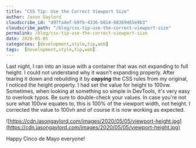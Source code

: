 ```yaml
---
title: "CSS Tip: Use the Correct Viewport Size"
author: Jason Gaylord
cloudscribe_id: "d97fa4ef-b9fb-4336-b814-68369d65e9b3"
cloudscribe_path: "/blog/css-tip-use-the-correct-viewport-size"
permalink: /blog/css-tip-use-the-correct-viewport-size
date: 2020-05-05
categories: [development,style,tip,web]
tags:  [development,style,tip,web]
---
```


Last night, I ran into an issue with a container that was not expanding to full height. I could not understand why it wasn't expanding properly. After tearing it down and rebuilding it by ***copying*** the CSS rules from my original, I noticed the height property. I had set the value for height to 100vw. Sometimes, when looking at something so simple in DevTools, it's very easy to overlook typos. Be sure to double-check your values. In case you're not sure what 100vw equates to, this is 100% of the viewport width, not height. I corrected the value to 100vh and of course it is now working as expected.

![https://cdn.jasongaylord.com/images/2020/05/05/viewport-height.jpg](https://cdn.jasongaylord.com/images/2020/05/05/viewport-height.jpg)

Happy Cinco de Mayo everyone!